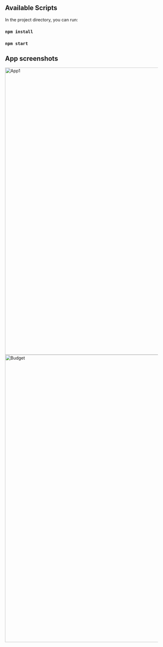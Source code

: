 ## Available Scripts

In the project directory, you can run:
### `npm install`

### `npm start`

## App screenshots

<img width="946" alt="App1" src="https://user-images.githubusercontent.com/112987785/199354890-1772461f-c072-45f6-8f13-d5e2a2201c23.PNG">
<img width="947" alt="Budget" src="https://user-images.githubusercontent.com/112987785/199354909-f80e1d11-a4a2-4628-9d3e-c5b86158791d.PNG">
